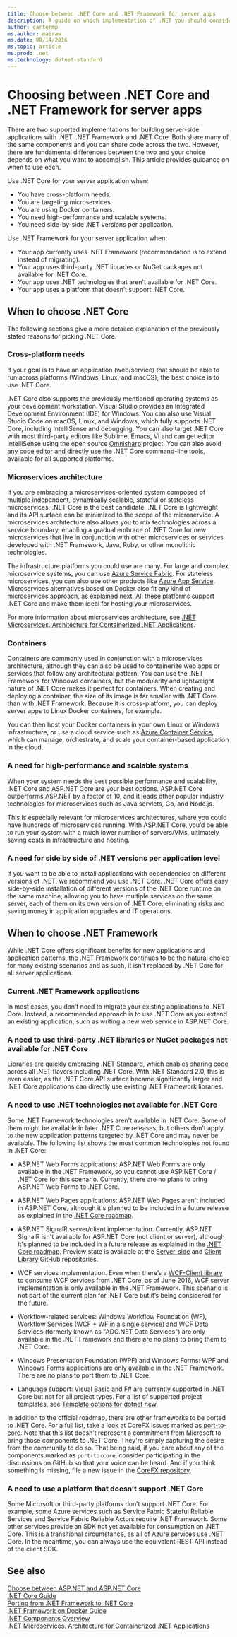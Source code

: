 ```yaml
---
title: Choose between .NET Core and .NET Framework for server apps
description: A guide on which implementation of .NET you should consider when building a server app in .NET.
author: cartermp
ms.author: mairaw
ms.date: 08/14/2016
ms.topic: article
ms.prod: .net
ms.technology: dotnet-standard
---
```

# Choosing between .NET Core and .NET Framework for server apps

There are two supported implementations for building server-side applications with .NET: .NET Framework and .NET Core. Both share many of the same components and you can share code across the two. However, there are fundamental differences between the two and your choice depends on what you want to accomplish.  This article provides guidance on when to use each.

Use .NET Core for your server application when:

* You have cross-platform needs.
* You are targeting microservices.
* You are using Docker containers.
* You need high-performance and scalable systems.
* You need side-by-side .NET versions per application.

Use .NET Framework for your server application when:

* Your app currently uses .NET Framework (recommendation is to extend instead of migrating).
* Your app uses third-party .NET libraries or NuGet packages not available for .NET Core.
* Your app uses .NET technologies that aren't available for .NET Core.
* Your app uses a platform that doesn’t support .NET Core.

## When to choose .NET Core

The following sections give a more detailed explanation of the previously stated reasons for picking .NET Core.

### Cross-platform needs

If your goal is to have an application (web/service) that should be able to run across platforms (Windows, Linux, and macOS), the best choice is to use .NET Core.

.NET Core also supports the previously mentioned operating systems as your development workstation. Visual Studio provides an Integrated Development Environment (IDE) for Windows.  You can also use Visual Studio Code on macOS, Linux, and Windows, which fully supports .NET Core, including IntelliSense and debugging. You can also target .NET Core with most third-party editors like Sublime, Emacs, VI and can get editor IntelliSense using the open source [Omnisharp](http://www.omnisharp.net/) project. You can also avoid any code editor and directly use the .NET Core command-line tools, available for all supported platforms.

### Microservices architecture

If you are embracing a microservices-oriented system composed of multiple independent, dynamically scalable, stateful or stateless microservices, .NET Core is the best candidate. .NET Core is lightweight and its API surface can be minimized to the scope of the microservice. A microservices architecture also allows you to mix technologies across a service boundary, enabling a gradual embrace of .NET Core for new microservices that live in conjunction with other microservices or services developed with .NET Framework, Java, Ruby, or other monolithic technologies.

The infrastructure platforms you could use are many. For large and complex microservice systems, you can use [Azure Service Fabric](https://azure.microsoft.com/services/service-fabric/). For stateless microservices, you can also use other products like [Azure App Service](https://azure.microsoft.com/services/app-service/). Microservices alternatives based on Docker also fit any kind of microservices approach, as explained next. All these platforms support .NET Core and make them ideal for hosting your microservices.

For more information about microservices architecture, see [.NET Microservices. Architecture for Containerized .NET Applications](microservices-architecture/index.md).

### Containers

Containers are commonly used in conjunction with a microservices architecture, although they can also be used to containerize web apps or services that follow any architectural pattern. You can use the .NET Framework for Windows containers, but the modularity and lightweight nature of .NET Core makes it perfect for containers. When creating and deploying a container, the size of its image is far smaller with .NET Core than with .NET Framework. Because it is cross-platform, you can deploy server apps to Linux Docker containers, for example.

You can then host your Docker containers in your own Linux or Windows infrastructure, or use a cloud service such as [Azure Container Service](https://azure.microsoft.com/services/container-service/), which can manage, orchestrate, and scale your container-based application in the cloud.

### A need for high-performance and scalable systems

When your system needs the best possible performance and scalability, .NET Core and ASP.NET Core are your best options. ASP.NET Core outperforms ASP.NET by a factor of 10, and it leads other popular industry technologies for microservices such as Java servlets, Go, and Node.js.

This is especially relevant for microservices architectures, where you could have hundreds of microservices running. With ASP.NET Core, you’d be able to run your system with a much lower number of servers/VMs, ultimately saving costs in infrastructure and hosting.

### A need for side by side of .NET versions per application level

If you want to be able to install applications with dependencies on different versions of .NET, we recommend you use .NET Core. .NET Core offers easy side-by-side installation of different versions of the .NET Core runtime on the same machine, allowing you to have multiple services on the same server, each of them on its own version of .NET Core, eliminating risks and saving money in application upgrades and IT operations.

## When to choose .NET Framework

While .NET Core offers significant benefits for new applications and application patterns, the .NET Framework continues to be the natural choice for many existing scenarios and as such, it isn't replaced by .NET Core for all server applications.

### Current .NET Framework applications

In most cases, you don’t need to migrate your existing applications to .NET Core. Instead, a recommended approach is to use .NET Core as you extend an existing application, such as writing a new web service in ASP.NET Core.

### A need to use third-party .NET libraries or NuGet packages not available for .NET Core

Libraries are quickly embracing .NET Standard, which enables sharing code across all .NET flavors including .NET Core. With .NET Standard 2.0, this is even easier, as the .NET Core API surface became significantly larger and .NET Core applications can directly use existing .NET Framework libraries.

### A need to use .NET technologies not available for .NET Core

Some .NET Framework technologies aren't available in .NET Core. Some of them might be available in later .NET Core releases, but others don’t apply to the new application patterns targeted by .NET Core and may never be available. The following list shows the most common technologies not found in .NET Core:

* ASP.NET Web Forms applications: ASP.NET Web Forms are only available in the .NET Framework, so you cannot use ASP.NET Core / .NET Core for this scenario. Currently, there are no plans to bring ASP.NET Web Forms to .NET Core.

* ASP.NET Web Pages applications: ASP.NET Web Pages aren't included in ASP.NET Core, although it's planned to be included in a future release as explained in the [.NET Core roadmap](https://github.com/aspnet/Home/wiki/Roadmap).

* ASP.NET SignalR server/client implementation. Currently, ASP.NET SignalR isn't available for ASP.NET Core (not client or server), although it's planned to be included in a future release as explained in the [.NET Core roadmap](https://github.com/aspnet/Home/wiki/Roadmap). Preview state is available at the [Server-side](https://github.com/aspnet/SignalR-Server) and [Client Library](https://github.com/aspnet/SignalR-Client-Net) GitHub repositories.

* WCF services implementation. Even when there’s a [WCF-Client library](https://github.com/dotnet/wcf) to consume WCF services from .NET Core, as of June 2016, WCF server implementation is only available in the .NET Framework. This scenario is not part of the current plan for .NET Core but it’s being considered for the future.

* Workflow-related services: Windows Workflow Foundation (WF), Workflow Services (WCF + WF in a single service) and WCF Data Services (formerly known as "ADO.NET Data Services") are only available in the .NET Framework and there are no plans to bring them to .NET Core.

* Windows Presentation Foundation (WPF) and Windows Forms: WPF and Windows Forms applications are only available in the .NET Framework. There are no plans to port them to .NET Core.

* Language support: Visual Basic and F# are currently supported in .NET Core but not for all project types. For a list of supported project templates, see [Template options for dotnet new](../core/tools/dotnet-new.md#arguments).

In addition to the official roadmap, there are other frameworks to be ported to .NET Core. For a full list, take a look at CoreFX issues marked as [port-to-core](https://github.com/dotnet/corefx/issues?q=is%3Aopen+is%3Aissue+label%3Aport-to-core). Note that this list doesn’t represent a commitment from Microsoft to bring those components to .NET Core. They're simply capturing the desire from the community to do so. That being said, if you care about any of the components marked as `port-to-core`, consider participating in the discussions on GitHub so that your voice can be heard. And if you think something is missing, file a new issue in the [CoreFX repository](https://github.com/dotnet/corefx/issues/new).

### A need to use a platform that doesn’t support .NET Core

Some Microsoft or third-party platforms don’t support .NET Core. For example, some Azure services such as Service Fabric Stateful Reliable Services and Service Fabric Reliable Actors require .NET Framework. Some other services provide an SDK not yet available for consumption on .NET Core. This is a transitional circumstance, as all of Azure services use .NET Core. In the meantime, you can always use the equivalent REST API instead of the client SDK.

## See also
 [Choose between ASP.NET and ASP.NET Core](/aspnet/core/choose-aspnet-framework)   
 [.NET Core Guide](../core/index.md)   
 [Porting from .NET Framework to .NET Core](../core/porting/index.md)   
 [.NET Framework on Docker Guide](../framework/docker/index.md)   
 [.NET Components Overview](components.md)   
 [.NET Microservices. Architecture for Containerized .NET Applications](microservices-architecture/index.md)
